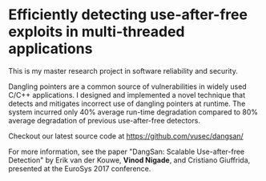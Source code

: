 # Efficiently detecting use-after-free exploits in multi-threaded applications	

This is my master research project in software reliability and security.

Dangling pointers are a common source of vulnerabilities in widely used C/C++ applications. I designed and implemented a novel technique that detects and mitigates incorrect use of dangling pointers at runtime. The system incurred only 40% average run-time degradation compared to 80% average degradation of previous use-after-free detectors.

Checkout our latest source code at https://github.com/vusec/dangsan/ 

For more information, see the paper "DangSan: Scalable Use-after-free Detection" by Erik van der Kouwe, **Vinod Nigade**, and Cristiano Giuffrida, presented at the EuroSys 2017 conference.
